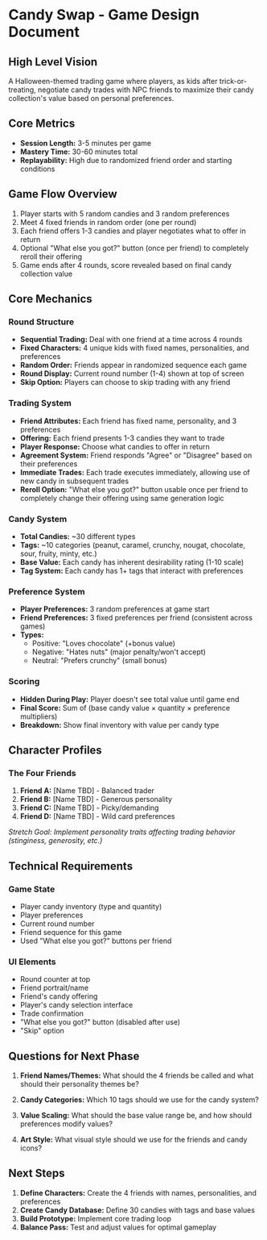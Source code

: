 # Candy Swap - Game Design Document

## High Level Vision
A Halloween-themed trading game where players, as kids after trick-or-treating, negotiate candy trades with NPC friends to maximize their candy collection's value based on personal preferences.

## Core Metrics
- **Session Length:** 3-5 minutes per game
- **Mastery Time:** 30-60 minutes total
- **Replayability:** High due to randomized friend order and starting conditions

## Game Flow Overview
1. Player starts with 5 random candies and 3 random preferences
2. Meet 4 fixed friends in random order (one per round)
3. Each friend offers 1-3 candies and player negotiates what to offer in return
4. Optional "What else you got?" button (once per friend) to completely reroll their offering
5. Game ends after 4 rounds, score revealed based on final candy collection value

## Core Mechanics

### Round Structure
- **Sequential Trading:** Deal with one friend at a time across 4 rounds
- **Fixed Characters:** 4 unique kids with fixed names, personalities, and preferences
- **Random Order:** Friends appear in randomized sequence each game
- **Round Display:** Current round number (1-4) shown at top of screen
- **Skip Option:** Players can choose to skip trading with any friend

### Trading System
- **Friend Attributes:** Each friend has fixed name, personality, and 3 preferences
- **Offering:** Each friend presents 1-3 candies they want to trade
- **Player Response:** Choose what candies to offer in return
- **Agreement System:** Friend responds "Agree" or "Disagree" based on their preferences
- **Immediate Trades:** Each trade executes immediately, allowing use of new candy in subsequent trades
- **Reroll Option:** "What else you got?" button usable once per friend to completely change their offering using same generation logic

### Candy System
- **Total Candies:** ~30 different types
- **Tags:** ~10 categories (peanut, caramel, crunchy, nougat, chocolate, sour, fruity, minty, etc.)
- **Base Value:** Each candy has inherent desirability rating (1-10 scale)
- **Tag System:** Each candy has 1+ tags that interact with preferences

### Preference System
- **Player Preferences:** 3 random preferences at game start
- **Friend Preferences:** 3 fixed preferences per friend (consistent across games)
- **Types:** 
  - Positive: "Loves chocolate" (+bonus value)
  - Negative: "Hates nuts" (major penalty/won't accept)
  - Neutral: "Prefers crunchy" (small bonus)

### Scoring
- **Hidden During Play:** Player doesn't see total value until game end
- **Final Score:** Sum of (base candy value × quantity × preference multipliers)
- **Breakdown:** Show final inventory with value per candy type

## Character Profiles

### The Four Friends
1. **Friend A:** [Name TBD] - Balanced trader
2. **Friend B:** [Name TBD] - Generous personality 
3. **Friend C:** [Name TBD] - Picky/demanding
4. **Friend D:** [Name TBD] - Wild card preferences

*Stretch Goal: Implement personality traits affecting trading behavior (stinginess, generosity, etc.)*

## Technical Requirements

### Game State
- Player candy inventory (type and quantity)
- Player preferences
- Current round number
- Friend sequence for this game
- Used "What else you got?" buttons per friend

### UI Elements
- Round counter at top
- Friend portrait/name
- Friend's candy offering
- Player's candy selection interface
- Trade confirmation
- "What else you got?" button (disabled after use)
- "Skip" option

## Questions for Next Phase

1. **Friend Names/Themes:** What should the 4 friends be called and what should their personality themes be?

2. **Candy Categories:** Which 10 tags should we use for the candy system?

3. **Value Scaling:** What should the base value range be, and how should preferences modify values?

4. **Art Style:** What visual style should we use for the friends and candy icons?

## Next Steps
1. **Define Characters:** Create the 4 friends with names, personalities, and preferences
2. **Create Candy Database:** Define 30 candies with tags and base values  
3. **Build Prototype:** Implement core trading loop
4. **Balance Pass:** Test and adjust values for optimal gameplay
